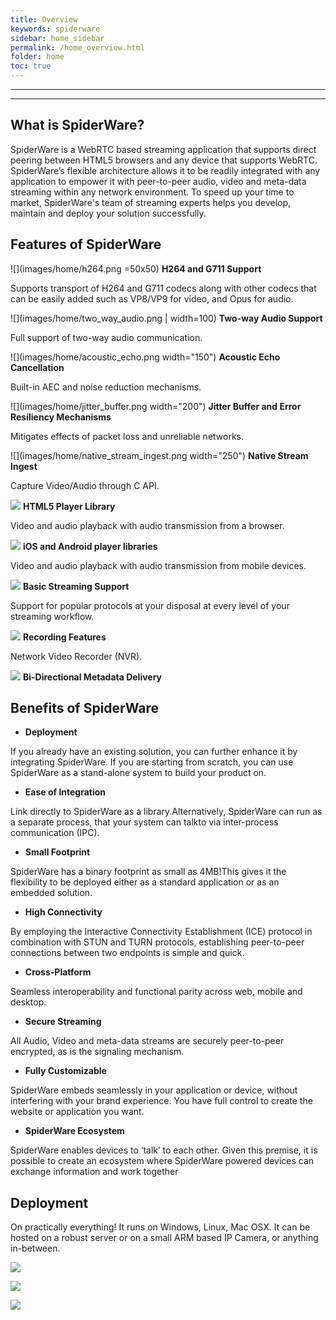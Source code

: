 ```yaml
---
title: Overview
keywords: spiderware
sidebar: home_sidebar
permalink: /home_overview.html
folder: home
toc: true
---
```


------

------

## What is SpiderWare?

SpiderWare is a WebRTC based streaming application that supports direct peering between HTML5 browsers and any device that supports WebRTC. SpiderWare’s flexible architecture allows it to be readily integrated with any application to empower it  with peer-to-peer audio, video and meta-data streaming within any network environment.  To speed up your time to market, SpiderWare's team of streaming experts helps you develop, maintain and deploy your solution successfully.



## Features of SpiderWare



![](images/home/h264.png =50x50) **H264 and G711 Support**

Supports transport of H264 and G711 codecs along with other codecs that can be easily added such as VP8/VP9 for video, and Opus for audio.



![](images/home/two_way_audio.png | width=100) **Two-way Audio Support**

Full support of two-way audio communication.



![](images/home/acoustic_echo.png width="150") **Acoustic Echo Cancellation**

Built-in AEC and noise reduction mechanisms.



![](images/home/jitter_buffer.png width="200") **Jitter Buffer and Error Resiliency Mechanisms**

Mitigates effects of packet loss and unreliable networks.



![](images/home/native_stream_ingest.png width="250") **Native Stream Ingest**

Capture Video/Audio through C API.



![](images/home/html5_player.png) **HTML5 Player Library**

Video and audio playback with audio transmission from a browser.



![](images/home/ios_android.png) **iOS and Android player libraries**

Video and audio playback with audio transmission from mobile devices.



![](images/home/basic_streaming.png) **Basic Streaming Support**

Support for popular protocols at your disposal at every level of your streaming
workflow.



![](images/home/recording_feaures.png) **Recording Features**

Network Video Recorder (NVR).



![](images/home/bi_directional.png) **Bi-Directional Metadata Delivery**




## Benefits of SpiderWare


- **Deployment**

If you already have an existing solution, you can further enhance it by integrating SpiderWare. If you are starting from scratch, you can use SpiderWare as a stand-alone system to build your product on.

- **Ease of Integration**

Link directly to SpiderWare as a library.Alternatively, SpiderWare can run as a separate process, that your system can talkto via inter-process communication (IPC).

- **Small Footprint**

SpiderWare has a binary footprint as small as 4MB!This gives it the flexibility to be deployed either as a standard application or as an embedded solution.

- **High Connectivity**

By employing the Interactive Connectivity Establishment (ICE) protocol in combination with STUN and TURN protocols, establishing peer-to-peer connections between two endpoints is simple and quick.

- **Cross-Platform**

Seamless interoperability and functional parity across web, mobile and desktop.

- **Secure Streaming**

All Audio, Video and meta-data streams are securely peer-to-peer encrypted, as is the signaling mechanism.


- **Fully Customizable**

SpiderWare embeds seamlessly in your application or device, without interfering with your brand experience. You have full control to create the website or application you want.


- **SpiderWare Ecosystem**

SpiderWare enables devices to ‘talk’ to each other. Given this premise, it is possible to create an ecosystem where SpiderWare powered devices can exchange information and work together



## Deployment

On practically everything! It runs on Windows, Linux, Mac OSX. It can be hosted on a robust server or on a small ARM based IP Camera, or anything in-between.

![](images/home/deploy1.png)

![](images/home/deploy2.png)

![](images/home/deploy3.png)